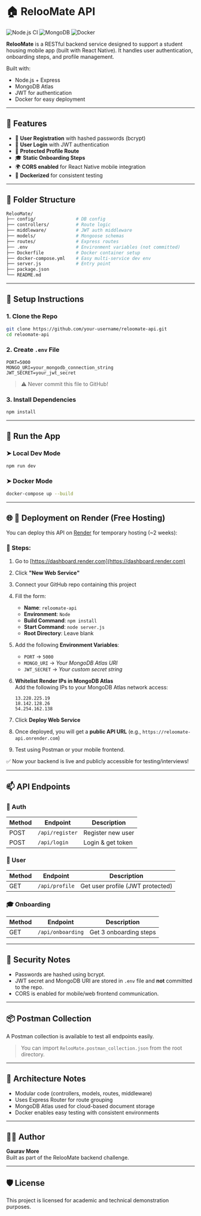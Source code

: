 # 🏠 RelooMate API

![Node.js CI](https://img.shields.io/badge/Node.js-Express-green)
![MongoDB](https://img.shields.io/badge/Database-MongoDB-brightgreen)
![Docker](https://img.shields.io/badge/Docker-Enabled-blue)

**RelooMate** is a RESTful backend service designed to support a student housing mobile app (built with React Native). It handles user authentication, onboarding steps, and profile management.

Built with:
- Node.js + Express
- MongoDB Atlas
- JWT for authentication
- Docker for easy deployment

---

## 🚀 Features

- 🔐 **User Registration** with hashed passwords (bcrypt)
- 🔑 **User Login** with JWT authentication
- 👤 **Protected Profile Route**
- 🎓 **Static Onboarding Steps**
- 🌍 **CORS enabled** for React Native mobile integration
- 🐳 **Dockerized** for consistent testing

---

## 📁 Folder Structure

```bash
RelooMate/
├── config/               # DB config
├── controllers/          # Route logic
├── middleware/           # JWT auth middleware
├── models/               # Mongoose schemas
├── routes/               # Express routes
├── .env                  # Environment variables (not committed)
├── Dockerfile            # Docker container setup
├── docker-compose.yml    # Easy multi-service dev env
├── server.js             # Entry point
├── package.json
└── README.md
```

---

## 🔧 Setup Instructions

### 1. Clone the Repo

```bash
git clone https://github.com/your-username/reloomate-api.git
cd reloomate-api
```

### 2. Create `.env` File

```env
PORT=5000
MONGO_URI=your_mongodb_connection_string
JWT_SECRET=your_jwt_secret
```

> ⚠️ Never commit this file to GitHub!

### 3. Install Dependencies

```bash
npm install
```

---

## 🧪 Run the App

### ➤ Local Dev Mode

```bash
npm run dev
```

### ➤ Docker Mode

```bash
docker-compose up --build
```

---

## 🌐 🚀 Deployment on Render (Free Hosting)

You can deploy this API on [Render](https://render.com) for temporary hosting (~2 weeks):

### 🔸 Steps:

1. Go to [https://dashboard.render.com](https://dashboard.render.com)
2. Click **"New Web Service"**
3. Connect your GitHub repo containing this project
4. Fill the form:
   - **Name**: `reloomate-api`
   - **Environment**: `Node`
   - **Build Command**: `npm install`
   - **Start Command**: `node server.js`
   - **Root Directory**: Leave blank
5. Add the following **Environment Variables**:
   - `PORT` → `5000`
   - `MONGO_URI` → _Your MongoDB Atlas URI_
   - `JWT_SECRET` → _Your custom secret string_

6. **Whitelist Render IPs in MongoDB Atlas**  
   Add the following IPs to your MongoDB Atlas network access:
   ```
   13.228.225.19
   18.142.128.26
   54.254.162.138
   ```

7. Click **Deploy Web Service**

8. Once deployed, you will get a **public API URL** (e.g., `https://reloomate-api.onrender.com`)

9. Test using Postman or your mobile frontend.

✅ Now your backend is live and publicly accessible for testing/interviews!

---

## 📫 API Endpoints

### 🔐 Auth

| Method | Endpoint        | Description         |
|--------|------------------|---------------------|
| POST   | `/api/register` | Register new user   |
| POST   | `/api/login`    | Login & get token   |

### 👤 User

| Method | Endpoint        | Description                        |
|--------|------------------|------------------------------------|
| GET    | `/api/profile`  | Get user profile (JWT protected)   |

### 🎓 Onboarding

| Method | Endpoint           | Description              |
|--------|--------------------|--------------------------|
| GET    | `/api/onboarding`  | Get 3 onboarding steps   |

---

## 🔐 Security Notes

- Passwords are hashed using bcrypt.
- JWT secret and MongoDB URI are stored in `.env` file and **not** committed to the repo.
- CORS is enabled for mobile/web frontend communication.

---

## 📦 Postman Collection

A Postman collection is available to test all endpoints easily.  

> You can import `RelooMate.postman_collection.json` from the root directory.

---

## 🧱 Architecture Notes

- Modular code (controllers, models, routes, middleware)
- Uses Express Router for route grouping
- MongoDB Atlas used for cloud-based document storage
- Docker enables easy testing with consistent environments

---

## 🧑‍💻 Author

**Gaurav More**  
Built as part of the RelooMate backend challenge.

---

## 🛡 License

This project is licensed for academic and technical demonstration purposes.